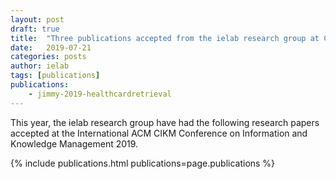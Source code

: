 ```yaml
---
layout: post
draft: true
title:  "Three publications accepted from the ielab research group at CIKM'19"
date:   2019-07-21
categories: posts
author: ielab
tags: [publications]
publications:
    - jimmy-2019-healthcardretrieval
---
```


This year, the ielab research group have had the following research papers accepted at the International ACM CIKM Conference on Information and Knowledge Management 2019.

{% include publications.html publications=page.publications %}
